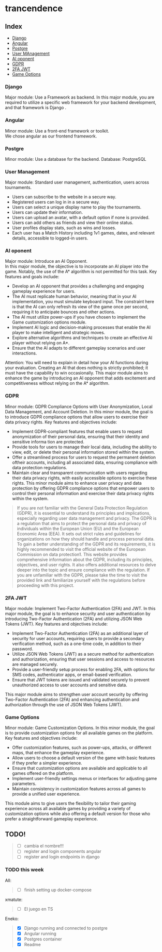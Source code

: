 # trancendence

## Index

- [Django](#Django)
- [Angular](#Angular)
- [Postgre](#Postgre)
- [User MAnagement](#UserManagerment)
- [AI oponent](#AIoponent)
- [GDPR](#GDPR)
- [2FA JWT](#2FA_JWT)
- [Game Options](#GameOptions)
  
<a id="Django"></a>
### Django
  Major module:
    Use a Framework as backend.
    In this major module, you are required to utilize a specific web framework for your backend development, and that framework is Django .

### Angular
<a id="Angular"></a>
  Minor module:
   Use a front-end framework or toolkit.<br>
   We chose angular as our frontend framework.
  
### Postgre
<a id="Postgre"></a>
   Minor module:
   Use a database for the backend.
   Database: PostgreSQL
  
### User Management
  <a id="UserManagement"></a>
  Major module:
   Standard user management, authentication, users across tournaments.
   * Users can subscribe to the website in a secure way.
   * Registered users can log in in a secure way.
   * Users can select a unique display name to play the tournaments.
   * Users can update their information.
   * Users can upload an avatar, with a default option if none is provided.
   * Users can add others as friends and view their online status.
   * User profiles display stats, such as wins and losses.
   * Each user has a Match History including 1v1 games, dates, and relevant details, accessible to logged-in users.

### AI oponent
<a id="AIoponent"></a>
Major module:
Introduce an AI Opponent.<br>
In this major module, the objective is to incorporate an AI player into the game.
Notably, the use of the A* algorithm is not permitted for this task. Key features
and goals include:<br>

  * Develop an AI opponent that provides a challenging and engaging gameplay experience for users.
  * The AI must replicate human behavior, meaning that in your AI implementation, you must simulate keyboard input. The constraint here is that the AI can only refresh its view of the game once per second, requiring it to anticipate bounces and other actions.
  * The AI must utilize power-ups if you have chosen to implement the Game customization options module.
  * Implement AI logic and decision-making processes that enable the AI player to make intelligent and strategic moves.
  * Explore alternative algorithms and techniques to create an effective AI player without relying on A*.
  * Ensure that the AI adapts to different gameplay scenarios and user interactions.

Attention: You will need to explain in detail how your AI functions during your evaluation. Creating an AI that does nothing is strictly prohibited; it must have the capability to win occasionally.
This major module aims to enhance the game by introducing an AI opponent that adds excitement and competitiveness without relying on the A* algorithm.<br>


### GDPR
<a id="GDPR"></a>
Minor module:
GDPR Compliance Options with User Anonymization, Local
Data Management, and Account Deletion.
In this minor module, the goal is to introduce GDPR compliance options that allow
users to exercise their data privacy rights. Key features and objectives include:
  * Implement GDPR-compliant features that enable users to request anonymization of their personal data, ensuring that their identity and sensitive informa tion are protected.
  * Provide tools for users to manage their local data, including the ability to view, edit, or delete their personal information stored within the system.
  * Offer a streamlined process for users to request the permanent deletion oftheir accounts, including all associated data, ensuring compliance with data protection regulations.
  * Maintain clear and transparent communication with users regarding their data privacy rights, with easily accessible options to exercise these rights. This minor module aims to enhance user privacy and data protection by offering GDPR compliance options that empower users to control their personal information and exercise their data privacy rights within the system.
<blockquote>
If you are not familiar with the General Data Protection Regulation (GDPR), it is essential to understand its principles and implications, especially regarding user data management and privacy. The GDPR is a regulation that aims to protect the  personal data and privacy of individuals within the European Union (EU) and the European Economic Area (EEA). It sets out strict rules and guidelines for organizations on how they should handle and process personal data. To gain a better understanding of the GDPR and its requirements, it is highly recommended to visit the official website of the European Commission on data protection1.
This website provides comprehensive information about the GDPR, including its principles, objectives, and user rights. It also offers additional resources to delve deeper into the topic and ensure compliance with the regulation. If you are unfamiliar with the GDPR, please take the time to visit the provided link and familiarize yourself with the regulations before proceeding with this project.
</blockquote>

### 2FA JWT
<a id="2FA_JWT"></a>
Major module:
Implement Two-Factor Authentication (2FA) and JWT.
In this major module, the goal is to enhance security and user authentication by introducing Two-Factor Authentication (2FA) and utilizing JSON Web Tokens (JWT). Key features and objectives include:
  *  Implement Two-Factor Authentication (2FA) as an additional layer of security for user accounts, requiring users to provide a secondary verification method, such as a one-time code, in addition to their password.
  *  Utilize JSON Web Tokens (JWT) as a secure method for authentication and authorization, ensuring that user sessions and access to resources are managed securely.
  *  Provide a user-friendly setup process for enabling 2FA, with options for SMS codes, authenticator apps, or email-based verification.
  *  Ensure that JWT tokens are issued and validated securely to prevent unauthorized access to user accounts and sensitive data.

This major module aims to strengthen user account security by offering Two-Factor
Authentication (2FA) and enhancing authentication and authorization through the
use of JSON Web Tokens (JWT).

### Game Options
<a id="GameOptions"></a>
Minor module:
Game Customization Options.
In this minor module, the goal is to provide customization options for all available
games on the platform. Key features and objectives include:
* Offer customization features, such as power-ups, attacks, or different maps, that enhance the gameplay experience.
* Allow users to choose a default version of the game with basic features if they prefer a simpler experience.
* Ensure that customization options are available and applicable to all games offered on the platform.
* Implement user-friendly settings menus or interfaces for adjusting game parameters.
* Maintain consistency in customization features across all games to provide a unified user experience.

This module aims to give users the flexibility to tailor their gaming experience
across all available games by providing a variety of customization options while
also offering a default version for those who prefer a straightforward gameplay
experience.


## TODO!


> - [ ] cambia el nombre!!!
> - [ ] register and login components angular
> - [ ] register and login endpoints in django


### TODO this week
All:
> - [ ] finish setting up docker-compose

xmatute:
> - [ ] El juego en TS


Eneko:

> - [X] Django running and connected to postgre
> - [X] Angular running
> - [x] Postgres container
> - [x] Readme 




